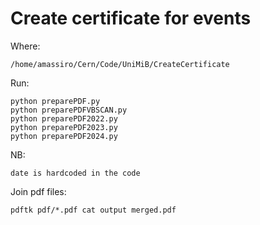 Create certificate for events
====

Where:

    /home/amassiro/Cern/Code/UniMiB/CreateCertificate

Run:

    python preparePDF.py
    python preparePDFVBSCAN.py
    python preparePDF2022.py
    python preparePDF2023.py
    python preparePDF2024.py
    
NB:

    date is hardcoded in the code

Join pdf files:

    pdftk pdf/*.pdf cat output merged.pdf
    
    
    